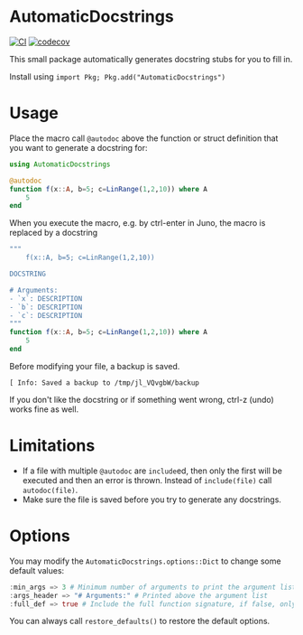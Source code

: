 # AutomaticDocstrings
[![CI](https://github.com/baggepinnen/AutomaticDocstrings.jl/workflows/CI/badge.svg)](https://github.com/baggepinnen/AutomaticDocstrings.jl/actions)
[![codecov](https://codecov.io/gh/baggepinnen/AutomaticDocstrings.jl/branch/master/graph/badge.svg)](https://codecov.io/gh/baggepinnen/AutomaticDocstrings.jl)

This small package automatically generates docstring stubs for you to fill in.

Install using `import Pkg; Pkg.add("AutomaticDocstrings")`

# Usage
Place the macro call `@autodoc` above the function or struct definition that you want to generate a docstring for:
```julia
using AutomaticDocstrings

@autodoc
function f(x::A, b=5; c=LinRange(1,2,10)) where A
    5
end
```
When you execute the macro, e.g. by ctrl-enter in Juno, the macro is replaced by a docstring
```julia
"""
    f(x::A, b=5; c=LinRange(1,2,10))

DOCSTRING

# Arguments:
- `x`: DESCRIPTION
- `b`: DESCRIPTION
- `c`: DESCRIPTION
"""
function f(x::A, b=5; c=LinRange(1,2,10)) where A
    5
end
```
Before modifying your file, a backup is saved.
```julia-repl
[ Info: Saved a backup to /tmp/jl_VQvgbW/backup
```
If you don't like the docstring or if something went wrong, ctrl-z (undo) works fine as well.

# Limitations
- If a file with multiple `@autodoc` are `include`ed, then only the first will be executed and then an error is thrown. Instead of `include(file)` call `autodoc(file)`.
- Make sure the file is saved before you try to generate any docstrings.

# Options
You may modify the `AutomaticDocstrings.options::Dict` to change some default values:
```julia
:min_args => 3 # Minimum number of arguments to print the argument list
:args_header => "# Arguments:" # Printed above the argument list
:full_def => true # Include the full function signature, if false, only include function and argument names
```
You can always call `restore_defaults()` to restore the default options.
